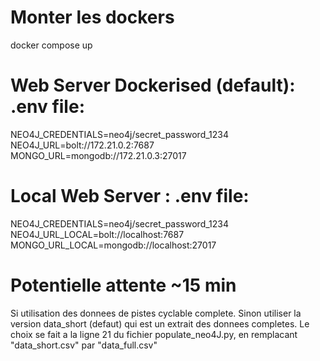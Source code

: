# Monter les dockers

docker compose up

# Web Server Dockerised (default): .env file:

NEO4J_CREDENTIALS=neo4j/secret_password_1234
NEO4J_URL=bolt://172.21.0.2:7687
MONGO_URL=mongodb://172.21.0.3:27017

# Local Web Server : .env file:

NEO4J_CREDENTIALS=neo4j/secret_password_1234
NEO4J_URL_LOCAL=bolt://localhost:7687
MONGO_URL_LOCAL=mongodb://localhost:27017

# Potentielle attente ~15 min
Si utilisation des donnees de pistes cyclable complete. Sinon utiliser la version data_short (defaut) qui est un extrait des donnees completes.
Le choix se fait a la ligne 21 du fichier populate_neo4J.py, en remplacant "data_short.csv" par "data_full.csv" 
